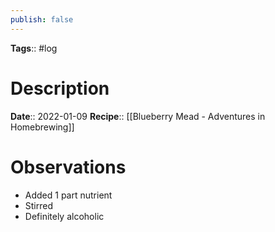 ```yaml
---
publish: false
---
```

**Tags**:: #log

# Description
**Date**:: 2022-01-09
**Recipe**:: [[Blueberry Mead - Adventures in Homebrewing]]

# Observations
- Added 1 part nutrient
- Stirred
- Definitely alcoholic